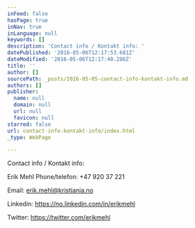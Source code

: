 ```yaml
---
inFeed: false
hasPage: true
inNav: true
inLanguage: null
keywords: []
description: 'Contact info / Kontakt info: '
datePublished: '2016-05-06T12:17:53.681Z'
dateModified: '2016-05-06T12:17:40.286Z'
title: ''
author: []
sourcePath: _posts/2016-05-05-contact-info-kontakt-info.md
authors: []
publisher:
  name: null
  domain: null
  url: null
  favicon: null
starred: false
url: contact-info-kontakt-info/index.html
_type: WebPage

---
```

Contact info / Kontakt info: 

Erik Mehl Phone/telefon: +47 920 37 221 

Email: erik.mehl@kristiania.no

Linkedin: https://no.linkedin.com/in/erikmehl

Twitter: https://twitter.com/erikmehl